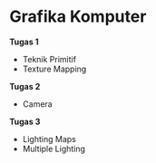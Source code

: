 # Grafika Komputer

**Tugas 1**
- Teknik Primitif
- Texture Mapping

**Tugas 2**
- Camera

**Tugas 3**
- Lighting Maps
- Multiple Lighting

